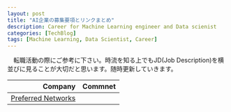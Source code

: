 ```yaml
---
layout: post
title: "AI企業の募集要項とリンクまとめ"
description: Career for Machine Learning engineer and Data scienist
categories: [TechBlog]
tags: [Machine Learning, Data Scientist, Career]
---
```


　転職活動の際にご参考に下さい。時流を知る上でもJD(Job Description)を横並びに見ることが大切だと思います。随時更新していきます。


|Company|Commnet|
|--:|--:|
|[Preferred Networks](https://www.preferred.jp/ja/careers/)||